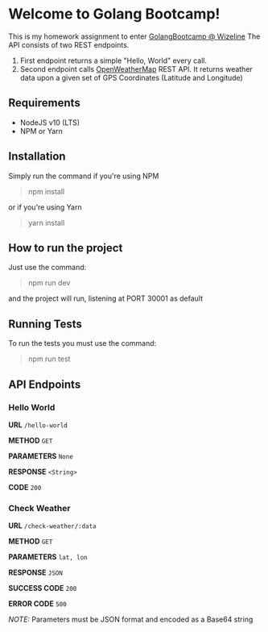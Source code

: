 # Welcome to Golang Bootcamp!

This is my homework assignment to enter [GolangBootcamp @ Wizeline](https://academy.wizeline.com/)
The API consists of two REST endpoints.

1. First endpoint returns a simple "Hello, World" every call.
2. Second endpoint calls [OpenWeatherMap](https://openweathermap.org/) REST API. It returns weather data upon a given set of GPS Coordinates (Latitude and Longitude)

## Requirements

* NodeJS v10 (LTS)
* NPM or Yarn

## Installation

Simply run the command if you're using NPM
> npm install

or if you're using Yarn
> yarn install

## How to run the project
Just use the command:
> npm run dev

and the project will run, listening at PORT 30001 as default

## Running Tests
To run the tests you must use the command:
> npm run test

## API Endpoints

### Hello World  
**URL**  `/hello-world`  

**METHOD** `GET`  

**PARAMETERS** `None`  

**RESPONSE** `<String>`  

**CODE** `200`  

### Check Weather  
**URL**  `/check-weather/:data`  

**METHOD** `GET`  

**PARAMETERS** `lat, lon`  

**RESPONSE** `JSON`  

**SUCCESS CODE** `200`  

**ERROR CODE** `500`  

_NOTE:_ Parameters must be JSON format and encoded as a Base64 string